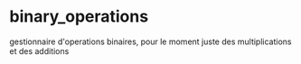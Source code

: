 # binary_operations
gestionnaire d'operations binaires, pour le moment juste des multiplications et des additions 
